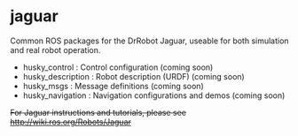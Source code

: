 jaguar
=====

Common ROS packages for the DrRobot Jaguar, useable for both simulation and
real robot operation.

 - husky_control : Control configuration (coming soon)
 - husky_description : Robot description (URDF) (coming soon)
 - husky_msgs : Message definitions (coming soon)
 - husky_navigation : Navigation configurations and demos (coming soon)

<del>For Jaguar instructions and tutorials, please see http://wiki.ros.org/Robots/Jaguar</del>

